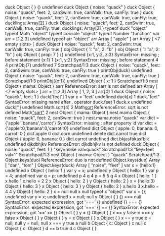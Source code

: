 duck
Object {  }
{}
undefined
duck
Object { noise: "quack" }
duck
Object { noise: "quack", feet: 2, canSwim: true, canWalk: true, canFly: true }
duck
Object { noise: "quack", feet: 2, canSwim: true, canWalk: true, canFly: true, ducklings: Array[2] }
duck
Object { noise: "quack", feet: 2, canSwim: true, canWalk: true, canFly: true, ducklings: Array[2] }
typeof duck
"object"
typeof Math
"object"
typeof console
"object"
typeof Number
"function"
var arr = [1,2,3]
undefined
typeof arr
"object"
arr
Array [ "apple" ]
arr
Array [ <7 empty slots> ]
duck
Object { noise: "quack", feet: 2, canSwim: true, canWalk: true, canFly: true }
obj
Object { 1: "a", 2: "b" }
obj
Object { 1: "a", 2: "b" }
obj
Object { prop: 7 }
{}
undefined
{x:1, y:2, z:3}
SyntaxError: missing ; before statement
{x:1}
1
{x:1, y:2}
SyntaxError: missing ; before statement
4
4
printObj(7)
undefined
7 Scratchpad/1:3
duck
Object { noise: "quack", feet: 2, canSwim: true, canWalk: true, canFly: true }
printObj(duck)
undefined
Object { noise: "quack", feet: 2, canSwim: true, canWalk: true, canFly: true } Scratchpad/1:3
printObj({x:1})
undefined
Object { x: 1 } Scratchpad/1:3
nest
Object { mama: Object }
aarr
ReferenceError: aarr is not defined
arr
Array [ <7 empty slots> ]
arr = [1,2,3]
Array [ 1, 2, 3 ]
arr[0]
1
duck
Object { noise: "quack", feet: 1 }
duck['feet']
1
var x = 'feet'
undefined
duck[x]
1
duck."feet"
SyntaxError: missing name after . operator
duck.feet
1
duck.x
undefined
duck['']
undefined
Math.sqrt(4)
2
Math[sqrt](4)
ReferenceError: sqrt is not defined
Math["sqrt"](4)
2
nest
Object { mama: Object }
nest.mama
Object { noise: "quack", feet: 2, canSwim: true }
nest.mama.noise
"quack"
var dict = {'apple','banana','carrot'}
SyntaxError: missing : after property id
var dict = {'apple':0,'banana':0,'carrot':0}
undefined
dict
Object { apple: 0, banana: 0, carrot: 0 }
dict.apple
0
dict.corn
undefined
delete dict.carrot
true
dict
Object { apple: 0, banana: 0 }
dict.carrot
undefined
dict.bkjasfbkasfbjk
undefined
djkdbhjkv
ReferenceError: djkdbhjkv is not defined
duck
Object { noise: "quack", feet: 1 }
"key=noise val=quack" Scratchpad/1:3
"key=feet val=1" Scratchpad/1:3
nest
Object { mama: Object }
"quack" Scratchpad/1:3
Object.keys(duo)
ReferenceError: duo is not defined
Object.keys(duo)
Array [ "dan", "tom" ]
Object.keys(duck)
Array [ "noise", "feet" ]
var x  = {hello:1}
undefined
x
Object { hello: 1 }
var y = x;
undefined
y
Object { hello: 1 }
var p = 4;
undefined
var q = p;
undefined
p
4
q
4
p = 5
5
q
4
x
Object { hello: 1 }
x.hello
1
x.hello = 2
2
x
Object { hello: 2 }
y
Object { hello: 2 }
x = {hello:3}
Object { hello: 3 }
x
Object { hello: 3 }
y
Object { hello: 2 }
x.hello 
3
x.hello = 4 
4
y
Object { hello: 2 }
x = null
null
x
null
typeof x
"object"
var x = {};
undefined
var y = x;
undefined
x = null;
null
y
Object {  }
{} === null
SyntaxError: expected expression, got '==='
{}
undefined
{} === {}
SyntaxError: expected expression, got '==='
{} == {}
SyntaxError: expected expression, got '=='
x= {}
Object {  }
y = {}
Object {  }
x == y
false
x === y
false
x
Object {  }
y
Object {  }
y = x
Object {  }
x
Object {  }
x == y
true
x = null;
null
y = null;
null
x === y
true
a
null
b
Object { c: Object }
c
null
d
Object { c: Object }
d == b
true
d.c
Object {  }
